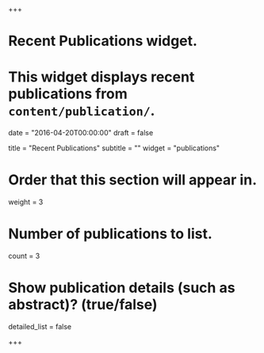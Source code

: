 +++
# Recent Publications widget.
# This widget displays recent publications from `content/publication/`.

date = "2016-04-20T00:00:00"
draft = false

title = "Recent Publications"
subtitle = ""
widget = "publications"

# Order that this section will appear in.
weight = 3

# Number of publications to list.
count = 3

# Show publication details (such as abstract)? (true/false)
detailed_list = false

+++

